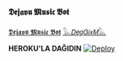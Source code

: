 ### 𝕯𝖊𝖏𝖆𝖛𝖚 𝕸𝖚𝖘𝖎𝖈 𝕭𝖔𝖙

[𝕯𝖊𝖏𝖆𝖛𝖚 𝕸𝖚𝖘𝖎𝖈 𝕭𝖔𝖙](https://t.me/DejavuMusiciBot)
[𓅓𝘋𝘦𝘨𝘎𝘪𝘹𝘔𓅓](https://t.me/DegGixM)

<b>HEROKU'LA DAĞIDIN</b>
[![Deploy](https://www.herokucdn.com/deploy/button.svg)](https://heroku.com/deploy?template=https://github.com/offlineflood/DeqimMuciBot.git)
